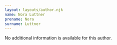 ```yaml
---
layout: layouts/author.njk
name: Nora Luttner
prename: Nora
surname: Luttner
---
```

No additional information is available for this author.

